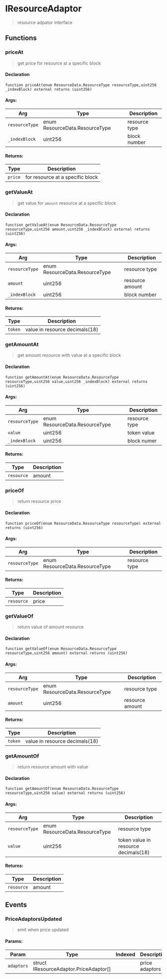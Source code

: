 # IResourceAdaptor



> resource adpator interface


## Functions
### priceAt

> get price for resource at a specific block


#### Declaration
```
function priceAt(enum ResourceData.ResourceType resourceType,uint256 _indexBlock) external returns (uint256)
```

#### Args:
| Arg | Type | Description |
| --- | --- | --- |
|`resourceType` | enum ResourceData.ResourceType | resource type
|`_indexBlock` | uint256 | block number

#### Returns:
| Type | Description |
| --- | --- |
|`price` | for resource at a specific block
### getValueAt

> get value for `amount` resource at a specific block


#### Declaration
```
function getValueAt(enum ResourceData.ResourceType resourceType,uint256 amount,uint256 _indexBlock) external returns (uint256)
```

#### Args:
| Arg | Type | Description |
| --- | --- | --- |
|`resourceType` | enum ResourceData.ResourceType | resource type
|`amount` | uint256 | resource amount
|`_indexBlock` | uint256 | block number

#### Returns:
| Type | Description |
| --- | --- |
|`token` | value in resource decimals(18)
### getAmountAt

> get amount resource with value at a specific block 


#### Declaration
```
function getAmountAt(enum ResourceData.ResourceType resourceType,uint256 value,uint256 _indexBlock) external returns (uint256)
```

#### Args:
| Arg | Type | Description |
| --- | --- | --- |
|`resourceType` | enum ResourceData.ResourceType | resource type
|`value` | uint256 | token value
|`_indexBlock` | uint256 | block numer

#### Returns:
| Type | Description |
| --- | --- |
|`resource` | amount
### priceOf

> return resource price


#### Declaration
```
function priceOf(enum ResourceData.ResourceType resourceType) external returns (uint256)
```

#### Args:
| Arg | Type | Description |
| --- | --- | --- |
|`resourceType` | enum ResourceData.ResourceType | resource type

#### Returns:
| Type | Description |
| --- | --- |
|`resource` | price
### getValueOf

> return value of amount resource


#### Declaration
```
function getValueOf(enum ResourceData.ResourceType resourceType,uint256 amount) external returns (uint256)
```

#### Args:
| Arg | Type | Description |
| --- | --- | --- |
|`resourceType` | enum ResourceData.ResourceType | resource type
|`amount` | uint256 | resource amount

#### Returns:
| Type | Description |
| --- | --- |
|`token` | value in resource decimals(18)
### getAmountOf

> return resource amount with value 


#### Declaration
```
function getAmountOf(enum ResourceData.ResourceType resourceType,uint256 value) external returns (uint256)
```

#### Args:
| Arg | Type | Description |
| --- | --- | --- |
|`resourceType` | enum ResourceData.ResourceType | resource type
|`value` | uint256 | token value in resource decimals(18)

#### Returns:
| Type | Description |
| --- | --- |
|`resource` | amount

## Events

### PriceAdaptorsUpdated

> emit when price updated

  
#### Params:
| Param | Type | Indexed | Description |
| --- | --- | :---: | --- |
|`adaptors` | struct IResourceAdaptor.PriceAdaptor[] |  | price adaptors
